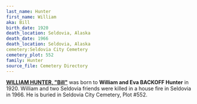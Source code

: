 ```yaml
---
last_name: Hunter
first_name: William
aka: Bill
birth_date: 1920
death_location: Seldovia, Alaska
death_date: 1966
death_location: Seldovia, Alaska
cemetery:Seldovia City Cemetery
cemetery_plot: 552
family: Hunter
source_file: Cemetery Directory
---
```

[**WILLIAM HUNTER, "Bill"**](../_families/Hunter_Family.md) was born to **William and Eva BACKOFF Hunter** in 1920.  William and two Seldovia friends were killed in a house fire in Seldovia in 1966. He is buried in Seldovia City Cemetery, Plot \#552.